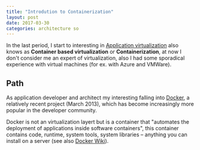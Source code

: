 ```yaml
---
title: "Introdution to Containerization"
layout: post
date: 2017-03-30
categories: architecture so
---
```


In the last period, I start to interesting in [Application virtualization] also knows as __Container based virtualization__ or __Containerization__, at now I don't consider me an expert of virtualization, also I had some sporadical experience with virtual machines (for ex. with Azure and VMWare).

## Path
As application developer and architect my interesting falling into [Docker], a relatively recent project (March 2013), which has become increasingly more popular in the developer community.

Docker is not an virtualization layert but is a container that "automates the deployment of applications inside software containers", this container contains code, runtime, system tools, system libraries – anything you can install on a server (see also [Docker Wiki]).

[Application virtualization]: https://en.wikipedia.org/wiki/Application_virtualization
[Docker]: https://github.com/docker/docker
[Docker Wiki]: https://en.wikipedia.org/wiki/Docker_(software)
